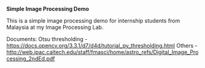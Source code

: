**Simple Image Processing Demo**


This is a simple image processing demo for internship students from Malaysia at my Image Processing Lab.


Documents:
Otsu thresholding - https://docs.opencv.org/3.3.1/d7/d4d/tutorial_py_thresholding.html
Others - http://web.ipac.caltech.edu/staff/fmasci/home/astro_refs/Digital_Image_Processing_2ndEd.pdf
